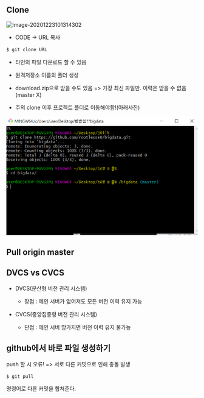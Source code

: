 ## Clone

![image-20201223101314302](C:%5CUsers%5Cuser%5CAppData%5CRoaming%5CTypora%5Ctypora-user-images%5Cimage-20201223101314302.png)

* CODE -> URL 복사

```bash
$ git clone URL 
```

* 타인의 파일 다운로드 할 수 있음

* 원격저장소 이름의 폴더 생성

* download.zip으로 받을 수도 있음 => 가장 최신 파일만. 이력은 받을 수 없음(master X)

* 주의 clone 이후 프로젝트 폴더로 이동해야함!(아래사진)

![image-20201223112800592](md-images/image-20201223112800592.png)



## Pull origin master



## DVCS vs CVCS

* DVCS(분산형 버전 관리 시스템)

  * 장점 : 메인 서버가 없어져도 모든 버전 이력 유지 가능

  

* CVCS(중앙집중형 버전 관리 시스템)
  
  * 단점 : 메인 서버 망가지면 버전 이력 유지 불가능



## github에서 바로 파일 생성하기

push 할 시 오류! => 서로 다른 커밋으로 인해 충돌 발생

```bash 
$ git pull
```

명령어로 다른 커밋을 합쳐준다.



